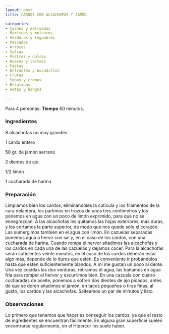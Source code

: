 ```yaml
---
layout: post
title: CARDOS CON ALCACHOFAS Y JAMÓN

categories:
- Carnes y derivados
- Mariscos y moluscos
- Verduras y legumbres
- Pescados
- Arroces
- Salsas
- Postres y dulces
- Huevos y lacteos
- Pastas
- Entrantes y bocadillos
- Frutas
- Sopas y cremas
- Ensaladas
- Setas y hongos
 
---
```

Para 4 personas.
<b>Tiempo</b> 60 minutos.

<h3>Ingredientes</h3>

8 alcachofas no muy grandes

1 cardo entero

50 gr. de jamón serrano

2 dientes de ajo

1/2 limón

1 cucharada de harina

<h3>Preparación</h3>

Limpiamos bien los cardos, eliminándoles la cutícula y los filamentos de la cara delantera, los partimos en trozos de unos tres centímetros y los ponemos en agua con un poco de limón exprimido, para que no se ennegrezcan. A las alcachofas les quitamos las hojas exteriores, más duras, y les cortamos la parte superior, de modo que nos quede sólo el corazón. Las sumergimos también en el agua con limón. En cazuelas separadas ponemos agua a hervir con sal y, en el caso de los cardos, con una cucharada de harina. Cuando rompa el hervor añadimos las alcachofas y los cardos en cada una de las cazuelas y dejamos cocer. Para la alcachofas serán suficientes veinte minutos, en el caso de los cardos deberán estar algo más, depende de lo duros que estén. Es conveniente ir probándolos hasta que estén suficientemente blandos. A mí me gustan un poco al dente. Una vez cocidas las dos verduras, retiramos el agua, las bañamos en agua fría para romper el hervor y escurrimos bien. En una cazuela con cuatro cucharadas de aceite, ponemos a sofreir dos dientes de ajo picados, antes de que se doren añadimos el jamón, en tacos pequeños o tiras finas, al gusto, los cardos y las alcachofas. Salteamos un par de minutos y listo.

<h3>Observaciones</h3>

Lo primero que tenemos que hacer es conseguir los cardos, ya que el resto de ingredientes se encuentran fácilmente. En alguna gran superficie suelen encontrarse regularmente, en el Hipercor los suele haber.

